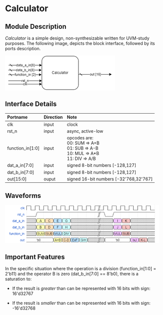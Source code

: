 # Calculator

## **Module Description**

*Calculator* is a simple design, non-synthesizable written for UVM-study purposes.
The following image, depicts the block interface, followed by its ports description. 

![Block Diagram](figs/calculator_bd.png)

## **Interface Details**

| Portname        | Direction | Note 
|:--------       |:--------- |:-----
| clk             | input     | clock
|rst_n            | input     | async, active-low
|function_in[1:0] | input     | opcodes are: <br /> 00: SUM => A+B <br /> 01: SUB => A-B <br /> 10: MUL => A\*B <br /> 11: DIV => A/B
|dat_a_in[7:0]    | input | signed 8-bit numbers [-128,127]
|dat_b_in[7:0]    | input | signed 8-bit numbers [-128,127]
|out[15:0]        | ouput | signed 16-bit numbers [-32'768,32'767]

## **Waveforms**

![Block Waveforms](figs/calculator_wf.png)

## **Important Features**

In the specific situation where the operation is a division (function_in[1:0] = 2'b11) and the operator B is zero (dat_b_in[7:0] == 8'b0), there is a saturation to:

- If the result is *greater* than can be represented with 16 bits with sign: 16'd32767

- If the result is *smaller* than can be represented with 16 bits with sign: -16'd32768
